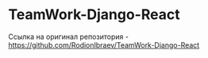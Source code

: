 # TeamWork-Django-React
Ссылка на оригинал репозитория - https://github.com/RodionIbraev/TeamWork-Django-React
